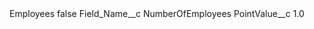 <?xml version="1.0" encoding="UTF-8"?>
<CustomMetadata xmlns="http://soap.sforce.com/2006/04/metadata" xmlns:xsi="http://www.w3.org/2001/XMLSchema-instance" xmlns:xsd="http://www.w3.org/2001/XMLSchema">
    <label>Employees</label>
    <protected>false</protected>
    <values>
        <field>Field_Name__c</field>
        <value xsi:type="xsd:string">NumberOfEmployees</value>
    </values>
    <values>
        <field>PointValue__c</field>
        <value xsi:type="xsd:double">1.0</value>
    </values>
</CustomMetadata>
